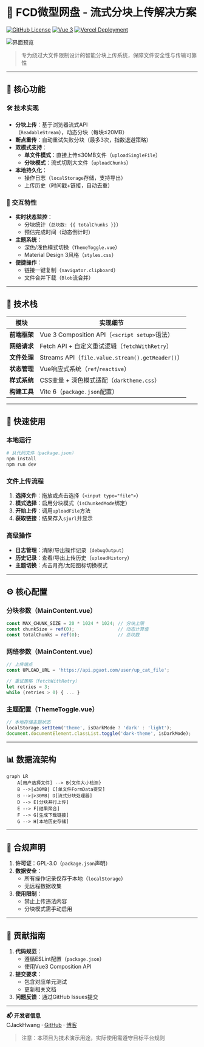 # 🚀 FCD微型网盘 - 流式分块上传解决方案

[![GitHub License](https://img.shields.io/badge/License-GPL%203.0-blue.svg?style=flat)](https://www.gnu.org/licenses/gpl-3.0.html)
[![Vue 3](https://img.shields.io/badge/Vue.js-3.5%2B-brightgreen?logo=vue.js)](https://vuejs.org/)
[![Vercel Deployment](https://img.shields.io/badge/Deploy%20on-Vercel-black?logo=vercel)](https://vercel.com)

![界面预览](https://via.placeholder.com/800x500.png?text=FCD+UI+Preview)

> 专为绕过大文件限制设计的智能分块上传系统，保障文件安全性与传输可靠性

---

## 🌟 核心功能

### 🛠️ 技术实现
- **分块上传**：基于浏览器流式API（`ReadableStream`），动态分块（每块≤20MB）
- **断点重传**：自动重试失败分块（最多3次，指数退避策略）
- **双模式支持**：
  - **单文件模式**：直接上传≤30MB文件（`uploadSingleFile`）
  - **分块模式**：流式切割大文件（`uploadChunks`）
- **本地持久化**：
  - 操作日志（`localStorage`存储，支持导出）
  - 上传历史（时间戳+链接，自动去重）

### 🎨 交互特性
- **实时状态监控**：
  - 分块统计（`总块数: {{ totalChunks }}`）
  - 预估完成时间（动态倒计时）
- **主题系统**：
  - 深色/浅色模式切换（`ThemeToggle.vue`）
  - Material Design 3风格（`styles.css`）
- **便捷操作**：
  - 链接一键复制（`navigator.clipboard`）
  - 文件合并下载（`Blob`流合并）

---

## 🧩 技术栈

| 模块          | 实现细节                                                                 |
|---------------|--------------------------------------------------------------------------|
| **前端框架**  | Vue 3 Composition API（`<script setup>`语法）                           |
| **网络请求**  | Fetch API + 自定义重试逻辑（`fetchWithRetry`）                          |
| **文件处理**  | Streams API（`file.value.stream().getReader()`）                        |
| **状态管理**  | Vue响应式系统（`ref`/`reactive`）                                       |
| **样式系统**  | CSS变量 + 深色模式适配（`darktheme.css`）                               |
| **构建工具**  | Vite 6（`package.json`配置）                                            |

---

## 🚦 快速使用

### 本地运行
```bash
# 从代码文件（package.json）
npm install
npm run dev
```

### 文件上传流程
1. **选择文件**：拖放或点击选择（`<input type="file">`）
2. **模式选择**：启用分块模式（`isChunkedMode`绑定）
3. **开始上传**：调用`uploadFile`方法
4. **获取链接**：结果存入`sjurl`并显示

### 高级操作
- **日志管理**：清除/导出操作记录（`debugOutput`）
- **历史记录**：查看/导出上传历史（`uploadHistory`）
- **主题切换**：点击月亮/太阳图标切换模式

---

## ⚙️ 核心配置

### 分块参数（MainContent.vue）
```javascript
const MAX_CHUNK_SIZE = 20 * 1024 * 1024; // 分块上限
const chunkSize = ref(0);                // 动态计算值
const totalChunks = ref(0);              // 总块数
```

### 网络参数（MainContent.vue）
```javascript
// 上传端点
const UPLOAD_URL = 'https://api.pgaot.com/user/up_cat_file';

// 重试策略（fetchWithRetry）
let retries = 3;
while (retries > 0) { ... }
```

### 主题配置（ThemeToggle.vue）
```javascript
// 本地存储主题状态
localStorage.setItem('theme', isDarkMode ? 'dark' : 'light');
document.documentElement.classList.toggle('dark-theme', isDarkMode);
```

---

## 📊 数据流架构

```mermaid
graph LR
    A[用户选择文件] --> B{文件大小检测}
    B -->|≤30MB| C[单文件FormData提交]
    B -->|>30MB| D[流式分块处理器]
    D --> E[分块并行上传]
    E --> F[结果聚合]
    F --> G[生成下载链接]
    G --> H[本地历史存储]
```

---

## 📜 合规声明

1. **许可证**：GPL-3.0（`package.json`声明）
2. **数据安全**：
   - 所有操作记录仅存于本地（`localStorage`）
   - 无远程数据收集
3. **使用限制**：
   - 禁止上传违法内容
   - 分块模式需手动启用

---

## 🤝 贡献指南

1. **代码规范**：
   - 遵循ESLint配置（`package.json`）
   - 使用Vue3 Composition API
2. **提交要求**：
   - 包含对应单元测试
   - 更新相关文档
3. **问题反馈**：通过GitHub Issues提交

---

**📬 开发者信息**  
CJackHwang · [GitHub](https://github.com/CJackHwang) · [博客](http://www.cjack.cfd)

> 注意：本项目为技术演示用途，实际使用需遵守目标平台规则